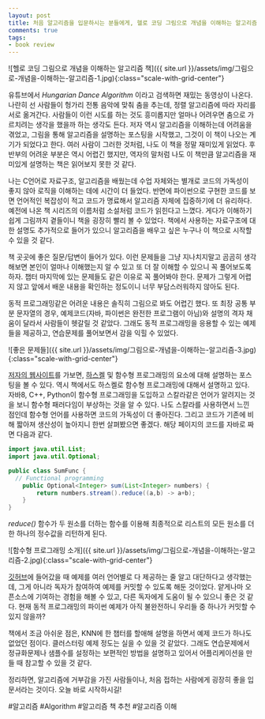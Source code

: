 ```yaml
---
layout: post
title: 처음 알고리즘을 입문하시는 분들에게, 헬로 코딩 그림으로 개념을 이해하는 알고리즘 리뷰
comments: true
tags:
- book review
---
```


![헬로 코딩 그림으로 개념을 이해하는 알고리즘 책]({{ site.url }}/assets/img/그림으로-개념을-이해하는-알고리즘-1.jpg){:class="scale-with-grid-center"}  

유튜브에서 *Hungarian Dance Algorithm* 이라고 검색하면 재밌는 동영상이 나온다. 나란히 선 사람들이 헝가리 전통 음악에 맞춰 춤을 추는데, 정렬 알고리즘에 따라 자리를 서로 옮겨간다. 사람들이 이런 시도를 하는 것도 흥미롭지만 얼마나 어려우면 춤으로 가르치려는 생각을 했을까 하는 생각도 든다. 저자 역시 알고리즘을 이해하는데 어려움을 겪었고, 그림을 통해 알고리즘을 설명하는 포스팅을 시작했고, 그것이 이 책이 나오는 계기가 되었다고 한다. 여러 사람이 그러한 것처럼, 나도 이 책을 정말 재미있게 읽었다. 후반부의 어려운 부분은 역시 어렵긴 했지만, 역자의 말처럼 나도 이 책만큼 알고리즘을 재미있게 설명하는 책은 읽어보지 못한 것 같다.  

나는 C언어로 자료구조, 알고리즘을 배웠는데 수업 자체와는 별개로 코드의 가독성이 좋지 않아 로직을 이해하는 데에 시간이 더 들었다. 반면에 파이썬으로 구현한 코드를 보면 언어적인 복잡성이 적고 코드가 명료해서 알고리즘 자체에 집중하기에 더 유리하다. 예전에 나온 책 시리즈의 이름처럼 소설처럼 코드가 읽힌다고 느꼈다. 게다가 이해하기 쉽게 그림까지 곁들이니 책을 굉장히 빨리 볼 수 있었다. 책에서 사용하는 자료구조에 대한 설명도 추가적으로 들어가 있으니 알고리즘을 배우고 싶은 누구나 이 책으로 시작할 수 있을 것 같다.  

책 곳곳에 좋은 질문/답변이 들어가 있다. 이런 문제들을 그냥 지나치지말고 곰곰히 생각해보면 본인이 얼마나 이해했는지 알 수 있고 또 더 잘 이해할 수 있으니 꼭 풀어보도록 하자. 챕터 마지막에 있는 문제들도 같은 이유로 꼭 풀어봐야 한다. 문제가 그렇게 어렵지 않고 앞에서 배운 내용을 확인하는 정도이니 너무 부담스러워하지 않아도 된다.

동적 프로그래밍같은 어려운 내용은 솔직히 그림으로 봐도 어렵긴 했다. 또 최장 공통 부분 문자열의 경우, 예제코드(자바, 파이썬은 완전한 프로그램이 아님)와 설명의 격자 채움이 달라서 사람들이 헷갈릴 것 같았다. 그래도 동적 프로그래밍을 응용할 수 있는 예제들을 제공하고, 연습문제를 풀어보면서 감을 익힐 수 있었다.  

![좋은 문제들]({{ site.url }}/assets/img/그림으로-개념을-이해하는-알고리즘-3.jpg){:class="scale-with-grid-center"}  

[저자의 웹사이트](www.adit.io)를 가보면, [하스켈](https://namu.wiki/w/Haskell) 및 함수형 프로그래밍의 요소에 대해 설명하는 포스팅을 볼 수 있다. 역시 책에서도 하스켈로 함수형 프로그래밍에 대해서 설명하고 있다. 자바8, C++, Python이 함수형 프로그래밍을 도입하고 스칼라같은 언어가 알려지는 것을 보니 함수형 패러다임이 부상하는 것을 알 수 있다. 나도 스칼라를 사용하면서 느낀 점인데 함수형 언어를 사용하면 코드의 가독성이 더 좋아진다. 그리고 코드가 기존에 비해 짧아져 생산성이 높아지니 한번 살펴봤으면 좋겠다. 해당 페이지의 코드를 자바로 짜면 다음과 같다.  

```java
import java.util.List;
import java.util.Optional;

public class SumFunc {
  // Functional programming
	public Optional<Integer> sum(List<Integer> numbers) {
		return numbers.stream().reduce((a,b) -> a+b);
	}
}
```

*reduce()* 함수가 두 원소를 더하는 함수를 이용해 최종적으로 리스트의 모든 원소를 더한 하나의 정수값을 리턴하게 된다.

![함수형 프로그래밍 소개]({{ site.url }}/assets/img/그림으로-개념을-이해하는-알고리즘-2.jpg){:class="scale-with-grid-center"}  

[깃허브](https://github.com/egonschiele/grokking_algorithms)에 들어갔을 때 예제를 여러 언어별로 다 제공하는 줄 알고 대단하다고 생각했는데, 그게 아니라 독자가 참여하여 예제를 커밋할 수 있도록 해둔 것이었다. 얕게나마 오픈소스에 기여하는 경험을 해볼 수 있고, 다른 독자에게 도움이 될 수 있으니 좋은 것 같다. 현재 동적 프로그래밍의 파이썬 예제가 아직 불완전하니 우리들 중 하나가 커밋할 수 있지 않을까?  

책에서 조금 아쉬운 점은, KNN에 한 챕터를 할애해 설명을 하면서 예제 코드가 하나도 없었던 점이다. 클러스터링 예제 정도는 실을 수 있을 것 같았다. 그래도 연습문제에서 정규화문제나 샘플수를 설정하는 보편적인 방법을 설명하고 있어서 어플리케이션을 만들 때 참고할 수 있을 것 같다.  

정리하면, 알고리즘에 거부감을 가진 사람들이나, 처음 접하는 사람에게 굉장히 좋을 입문서라는 것이다. 오늘 바로 시작하시길!

#알고리즘 #Algorithm #알고리즘 책 추천 #알고리즘 이해
